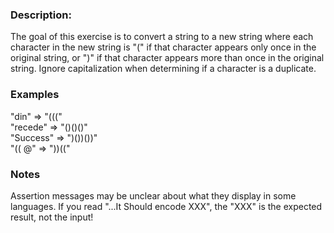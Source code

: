 ### Description:
The goal of this exercise is to convert a string to a new string where each character in the new string is "(" if that character appears only once in the original string, or ")" if that character appears more than once in the original string. Ignore capitalization when determining if a character is a duplicate.

### Examples
"din"      =>  "(((" <br>
"recede"   =>  "()()()" <br>
"Success"  =>  ")())())" <br>
"(( @"     =>  "))((" <br>
### Notes
Assertion messages may be unclear about what they display in some languages. If you read "...It Should encode XXX", the "XXX" is the expected result, not the input!